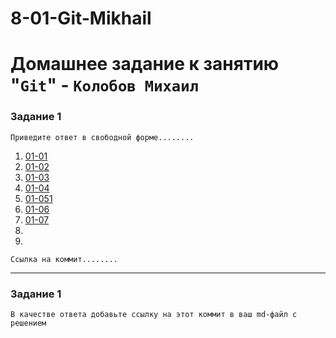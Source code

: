 # 8-01-Git-Mikhail
# Домашнее задание к занятию "`Git`" - `Колобов Михаил`
### Задание 1

`Приведите ответ в свободной форме........`

1. [01-01](https://github.com/Mikhail-2023/8-01-Git-Mikhail/blob/main/Скрины/01-01.PNG)
2. [01-02](https://github.com/Mikhail-2023/8-01-Git-Mikhail/blob/main/Скрины/01-02.PNG)
3. [01-03](https://github.com/Mikhail-2023/8-01-Git-Mikhail/blob/main/Скрины/01-03.PNG)
4. [01-04](https://github.com/Mikhail-2023/8-01-Git-Mikhail/blob/main/Скрины/01-04.PNG)
5. [01-051](https://github.com/Mikhail-2023/8-01-Git-Mikhail/blob/main/Скрины/01-05.PNG)
6. [01-06](https://github.com/Mikhail-2023/8-01-Git-Mikhail/blob/main/Скрины/01-06.PNG)
7. [01-07](https://github.com/Mikhail-2023/8-01-Git-Mikhail/blob/main/Скрины/01-07.PNG)
8. 
9. 

`Ссылка на коммит........`

---

### Задание 1

`В качестве ответа добавьте ссылку на этот коммит в ваш md-файл с решением`
